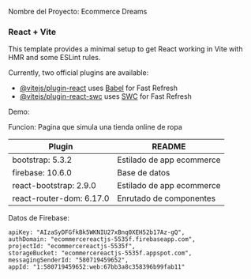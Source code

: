 Nombre del Proyecto: Ecommerce Dreams

### React + Vite

This template provides a minimal setup to get React working in Vite with HMR and some ESLint rules.

Currently, two official plugins are available:

- [@vitejs/plugin-react](https://github.com/vitejs/vite-plugin-react/blob/main/packages/plugin-react/README.md) uses [Babel](https://babeljs.io/) for Fast Refresh
- [@vitejs/plugin-react-swc](https://github.com/vitejs/vite-plugin-react-swc) uses [SWC](https://swc.rs/) for Fast Refresh

Demo: 

Funcion: Pagina que simula una tienda online de ropa

| Plugin | README |
| ------ | ------ |
| bootstrap: 5.3.2 | Estilado de app ecommerce|
| firebase: 10.6.0| Base de datos  |
| react-bootstrap: 2.9.0 | Estilado de app ecommerce |
| react-router-dom: 6.17.0 | Enrutado de componentes |

Datos de Firebase:

    apiKey: "AIzaSyDFGfkBk5WKNIU27xBnq0XEH52b17Az-gQ",
    authDomain: "ecommercereactjs-5535f.firebaseapp.com",
    projectId: "ecommercereactjs-5535f",
    storageBucket: "ecommercereactjs-5535f.appspot.com",
    messagingSenderId: "580719459652",
    appId: "1:580719459652:web:67bb3a8c358396b99fab11"
